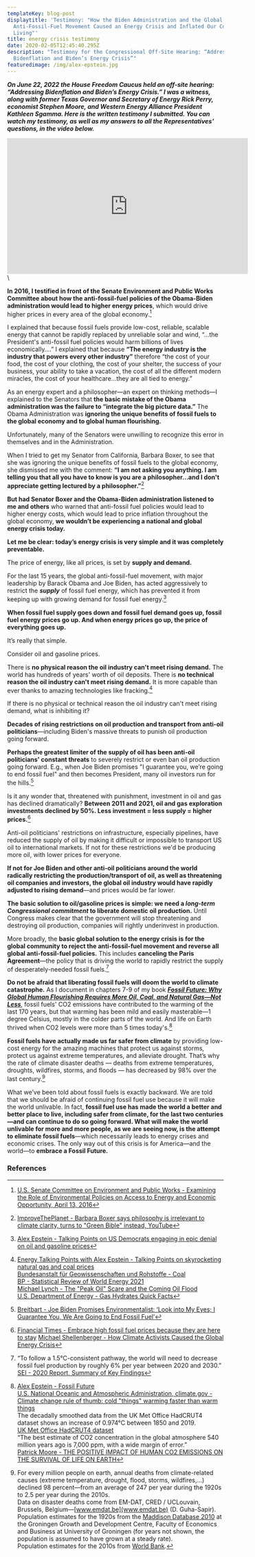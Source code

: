 ```yaml
---
templateKey: blog-post
displaytitle: 'Testimony: "How the Biden Administration and the Global
  Anti-Fossil-Fuel Movement Caused an Energy Crisis and Inflated Our Cost of
  Living"'
title: energy crisis testimony
date: 2020-02-05T12:45:40.295Z
description: "Testimony for the Congressional Off-Site Hearing: “Addressing
  Bidenflation and Biden’s Energy Crisis”"
featuredimage: /img/alex-epstein.jpg
---
```

***On June 22, 2022 the House Freedom Caucus held an off-site hearing: “Addressing Bidenflation and Biden’s Energy Crisis.” I was a witness, along with former Texas Governor and Secretary of Energy Rick Perry, economist Stephen Moore, and Western Energy Alliance President Kathleen Sgamma. Here is the written testimony I submitted. You can watch my testimony, as well as my answers to all the Representatives’ questions, in the video below.***

<iframe width="560" height="315" src="https://www.youtube.com/embed/lFZaUpXammo" title="YouTube video player" frameborder="0" allow="accelerometer; autoplay; clipboard-write; encrypted-media; gyroscope; picture-in-picture" allowfullscreen></iframe>\

**In 2016, I testified in front of the Senate Environment and Public Works Committee about how the anti-fossil-fuel policies of the Obama-Biden administration would lead to higher energy prices**, which would drive higher prices in every area of the global economy.[^1]

I explained that because fossil fuels provide low-cost, reliable, scalable energy that cannot be rapidly replaced by unreliable solar and wind, “…the President's anti-fossil fuel policies would harm billions of lives economically….” I explained that because **“The energy industry is the industry that powers every other industry”** therefore “the cost of your food, the cost of your clothing, the cost of your shelter, the success of your business, your ability to take a vacation, the cost of all the different modern miracles, the cost of your healthcare...they are all tied to energy.”

As an energy expert and a philosopher—an expert on thinking methods—I explained to the Senators that **the basic mistake of the Obama administration was the failure to “integrate the big picture data.”** The Obama Administration was **ignoring the unique benefits of fossil fuels to the global economy and to global human flourishing.**

Unfortunately, many of the Senators were unwilling to recognize this error in themselves and in the Administration.

When I tried to get my Senator from California, Barbara Boxer, to see that she was ignoring the unique benefits of fossil fuels to the global economy, she dismissed me with the comment: **“I am not asking you anything. I am telling you that all you have to know is you are a philosopher...and I don't appreciate getting lectured by a philosopher.”**[^2]

**But had Senator Boxer and the Obama-Biden administration listened to me and others** who warned that anti-fossil fuel policies would lead to higher energy costs, which would lead to price inflation throughout the global economy, **we wouldn’t be experiencing a national and global energy crisis today.**

**Let me be clear: today’s energy crisis is very simple and it was completely preventable.**

The price of energy, like all prices, is set by **supply and demand.**

For the last 15 years, the global anti-fossil-fuel movement, with major leadership by Barack Obama and Joe Biden, has acted aggressively to restrict the ***supply*** of fossil fuel energy, which has prevented it from keeping up with growing demand for fossil fuel energy.[^3]

**When fossil fuel supply goes down and fossil fuel demand goes up, fossil fuel energy prices go up. And when energy prices go up, the price of everything goes up.**

It’s really that simple.

Consider oil and gasoline prices.

There is **no physical reason the oil industry can't meet rising demand.** The world has hundreds of years' worth of oil deposits. There is **no technical reason the oil industry can't meet rising demand.** It is more capable than ever thanks to amazing technologies like fracking.[^4]

If there is no physical or technical reason the oil industry can't meet rising demand, what is inhibiting it?

**Decades of rising restrictions on oil production and transport from anti-oil politicians**—including Biden's massive threats to punish oil production going forward.

**Perhaps the greatest limiter of the supply of oil has been anti-oil politicians' constant threats** to severely restrict or even ban oil production going forward. E.g., when Joe Biden promises "I guarantee you, we’re going to end fossil fuel" and then becomes President, many oil investors run for the hills.[^5]

Is it any wonder that, threatened with punishment, investment in oil and gas has declined dramatically? **Between 2011 and 2021, oil and gas exploration investments declined by 50%. Less investment = less supply = higher prices.**[^6]

Anti-oil politicians' restrictions on infrastructure, especially pipelines, have reduced the supply of oil by making it difficult or impossible to transport US oil to international markets. If not for these restrictions we'd be producing more oil, with lower prices for everyone.

**If not for Joe Biden and other anti-oil politicians around the world radically restricting the production/transport of oil, as well as threatening oil companies and investors, the global oil industry would have rapidly adjusted to rising demand**—and prices would be far lower.

**The basic solution to oil/gasoline prices is simple: we need a *long-term Congressional commitment* to liberate domestic oil production.** Until Congress makes clear that the government will stop threatening and destroying oil production, companies will rightly underinvest in production.

More broadly, the **basic global solution to the energy crisis is for the global community to reject the anti-fossil-fuel movement and reverse all global anti-fossil-fuel policies.** This includes **canceling the Paris Agreement**—the policy that is driving the world to rapidly restrict the supply of desperately-needed fossil fuels.[^7]

**Do not be afraid that liberating fossil fuels will doom the world to climate catastrophe.** As I document in chapters 7-9 of my book ***[Fossil Future: Why Global Human Flourishing Requires More Oil, Coal, and Natural Gas—Not Less](http://fossilfuture.com/)***, fossil fuels' CO2 emissions have contributed to the warming of the last 170 years, but that warming has been mild and easily masterable—1 degree Celsius, mostly in the colder parts of the world. And life on Earth thrived when CO2 levels were more than 5 times today's.[^8]

**Fossil fuels have actually made us far safer from climate** by providing low-cost energy for the amazing machines that protect us against storms, protect us against extreme temperatures, and alleviate drought. That’s why the rate of climate disaster deaths — deaths from extreme temperatures, droughts, wildfires, storms, and floods — has decreased by 98% over the last century.[^9]

What we’ve been told about fossil fuels is exactly backward. We are told that we should be afraid of continuing fossil fuel use because it will make the world unlivable. In fact, **fossil fuel use has made the world a better and better place to live, including safer from climate, for the last two centuries—and can continue to do so going forward. What will make the world unlivable for more and more people, as we are seeing now, is the attempt to eliminate fossil fuels**—which necessarily leads to energy crises and economic crises. The only way out of this crisis is for America—and the world—to **embrace a Fossil Future.**



### References

[^1]: [U.S. Senate Committee on Environment and Public Works - Examining the Role of Environmental Policies on Access to Energy and Economic Opportunity, April 13, 2016](https://www.epw.senate.gov/public/index.cfm/hearings?ID=275284A1-D49D-4349-A317-F7D0532492F4)

[^2]: [ImproveThePlanet - Barbara Boxer says philosophy is irrelevant to climate clarity, turns to "Green Bible" instead, YouTube](https://youtu.be/HEZOzA43_F4)

[^3]: [Alex Epstein - Talking Points on US Democrats engaging in epic denial on oil and gasoline prices](https://energytalkingpoints.com/democrat-denial/)

[^4]:
    [Energy Talking Points with Alex Epstein - Talking Points on skyrocketing natural gas and coal prices](https://alexepstein.substack.com/p/talking-points-on-skyrocketing-natural)\
    [Bundesanstalt für Geowissenschaften und Rohstoffe - Coal](https://www.bgr.bund.de/EN/Themen/Energie/Kohle/kohle_node_en.html)\
    [BP - Statistical Review of World Energy 2021](https://www.bp.com/en/global/corporate/energy-economics/statistical-review-of-world-energy.html)\
    [Michael Lynch - The "Peak Oil" Scare and the Coming Oil Flood](https://www.amazon.com/Peak-Oil-Scare-Coming-Flood/dp/1440831866/)\
    [U.S. Department of Energy - Gas Hydrates Quick Facts](https://www.energy.gov/fecm/science-innovation/oil-gas-research/methane-hydrate)

[^5]:[Breitbart - Joe Biden Promises Environmentalist: ‘Look into My Eyes; I Guarantee You, We Are Going to End Fossil Fuel’](https://www.breitbart.com/politics/2019/09/07/joe-biden-promises-environmentalist-look-into-my-eyes-i-guarantee-you-we-are-going-to-end-fossil-fuel/)

[^6]:
    [Financial Times - Embrace high fossil fuel prices because they are here to stay](https://www.ft.com/content/a15e7ade-dad0-4ed3-a172-1974ac9d5b23)
    [Michael Shellenberger - How Climate Activists Caused the Global Energy Crisis](https://michaelshellenberger.substack.com/p/how-climate-activists-caused-the)

[^7]:
    “To follow a 1.5°C-consistent pathway, the world will need to decrease fossil fuel production by roughly 6% per year between 2020 and 2030.”\
    [SEI - 2020 Report, Summary of Key Findings](https://productiongap.org/2020report/)

[^8]:
    [Alex Epstein - Fossil Future](https://amzn.to/3MtCx6h)\
    [U.S. National Oceanic and Atmospheric Administration, climate.gov - Climate change rule of thumb: cold "things" warming faster than warm things](https://www.climate.gov/news-features/blogs/beyond-data/climate-change-rule-thumb-cold-things-warming-faster-warm-things)\
    The decadally smoothed data from the UK Met Office HadCRUT4 dataset shows an increase of 0.974°C between 1850 and 2019.\
    [UK Met Office HadCRUT4 dataset](https://www.metoffice.gov.uk/hadobs/hadcrut4/)\
    “The best estimate of CO2 concentration in the global atmosphere 540 million years ago is 7,000 ppm, with a wide margin of error.”\
    [Patrick Moore - THE POSITIVE IMPACT OF HUMAN CO2 EMISSIONS ON THE SURVIVAL OF LIFE ON EARTH](https://alexepstein.substack.com/p/testimony-how-the-biden-administration#:~:text=Patrick%20Moore%20%2D%20THE%20POSITIVE%20IMPACT%20OF%20HUMAN%20CO2%20EMISSIONS%20ON%20THE%20SURVIVAL%20OF%20LIFE%20ON%20EARTH)

[^9]:
    For every million people on earth, annual deaths from climate-related causes (extreme temperature, drought, flood, storms, wildfires,…) declined 98 percent—from an average of 247 per year during the 1920s to 2.5 per year during the 2010s.\
    Data on disaster deaths come from EM-DAT, CRED / UCLouvain, Brussels, Belgium—[www.emdat.be](www.emdat.be) (D. Guha-Sapir).
    Population estimates for the 1920s from the [Maddison Database 2010](https://www.rug.nl/ggdc/historicaldevelopment/maddison/releases/maddison-database-2010) at the Groningen Growth and Development Centre, Faculty of Economics and Business at University of Groningen (for years not shown, the population is assumed to have grown at a steady rate).\
    Population estimates for the 2010s from [World Bank](https://data.worldbank.org/indicator/SP.POP.TOTL).